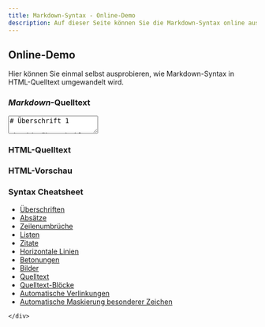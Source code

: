 ```yaml
---
title: Markdown-Syntax - Online-Demo
description: Auf dieser Seite können Sie die Markdown-Syntax online ausprobieren
---
```


## Online-Demo

Hier können Sie einmal selbst ausprobieren, wie Markdown-Syntax in HTML-Quelltext umgewandelt wird.

<div class="row">
	<div class="col-xxs-12 col-xs-12 col-s-9 col-m-9 col-l-9">
<h3><em>Markdown</em>-Quelltext</h3>

<form>
  <textarea id="online-demo-input" onchange="onlineDemoConvert(this.value)" oninput="onlineDemoConvert(this.value)">
# Überschrift 1

## Überschrift 2

### Überschrift 3

Ein Absatz.

[Ein Link](http://markdown-syntax.de)

* eine Liste
* eine Liste
* eine Liste
  </textarea>
</form>

<h3>HTML-Quelltext</h3>

<div id="online-demo-html-code"></div>

<h3>HTML-Vorschau</h3>

<div id="online-demo-output"></div>
	</div>
	<div class="col-xxs-12 col-xs-12 col-s-3 col-m-3 col-l-3" id="online-demo-cheatsheet">
<h3>Syntax Cheatsheet</h3>

<ul>
<li><a href="http://markdown-syntax.de/Syntax/Ueberschriften/?Modal" data-modal-title="Markdown - Überschriften">Überschriften</a></li>
<li><a href="http://markdown-syntax.de/Syntax/Absaetze/?Modal" data-modal-title="Markdown - Absätze">Absätze</a></li>
<li><a href="http://markdown-syntax.de/Syntax/Zeilenumbrueche/?Modal" data-modal-title="Markdown - Zeilenumbrüche">Zeilenumbrüche</a></li>
<li><a href="http://markdown-syntax.de/Syntax/Listen/?Modal" data-modal-title="Markdown - Listen">Listen</a></li>
<li><a href="http://markdown-syntax.de/Syntax/Zitate/?Modal" data-modal-title="Markdown - Zitate">Zitate</a></li>
<li><a href="http://markdown-syntax.de/Syntax/Horizontale-Linien/?Modal" data-modal-title="Markdown - Horizontale Linien">Horizontale Linien</a></li>
<li><a href="http://markdown-syntax.de/Syntax/Betonungen/?Modal" data-modal-title="Markdown - Betonungen">Betonungen</a></li>
<li><a href="http://markdown-syntax.de/Syntax/Bilder/?Modal" data-modal-title="Markdown - Bilder">Bilder</a></li>
<li><a href="http://markdown-syntax.de/Syntax/Quelltext/?Modal" data-modal-title="Markdown - Quelltext">Quelltext</a></li>
<li><a href="http://markdown-syntax.de/Syntax/Quelltext-Bloecke/?Modal" data-modal-title="Markdown - Quelltext-Blöcke">Quelltext-Blöcke</a></li>
<li><a href="http://markdown-syntax.de/Syntax/Automatische-Verlinkungen/?Modal" data-modal-title="Markdown - Automatische Verlinkungen">Automatische Verlinkungen</a></li>
<li><a href="http://markdown-syntax.de/Syntax/Automatische-Maskierung-besonderer-Zeichen/?Modal" data-modal-title="Markdown - Automatische Maskierung besonderer Zeichen">Automatische Maskierung besonderer Zeichen</a></li>
</ul>

	</div>
</div>




<script type="text/javascript">onlineDemoConvert(document.getElementById('online-demo-input').value);</script>
